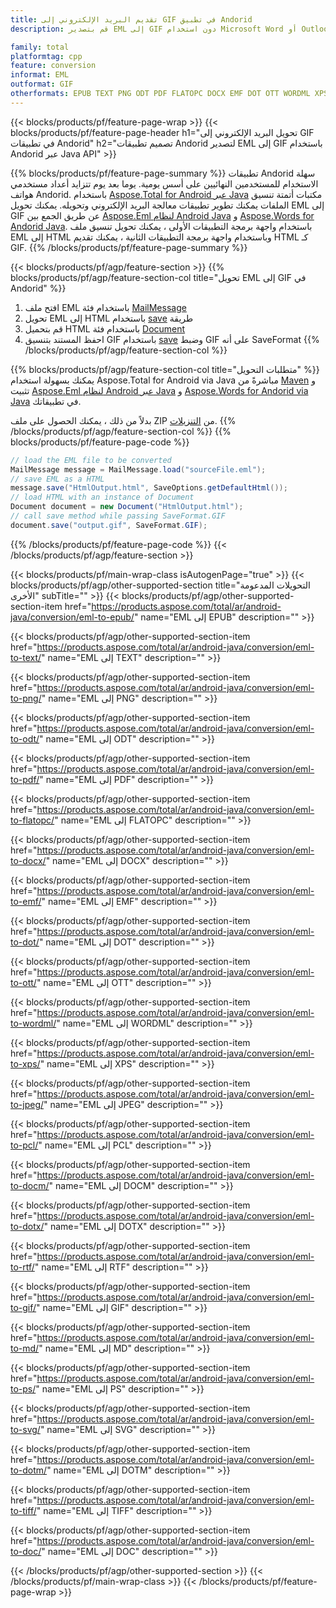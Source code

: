 ```yaml
---
title: تقديم البريد الإلكتروني إلى GIF في تطبيق Andorid
description: قم بتصدير EML إلى GIF دون استخدام Microsoft Word أو Outlook في تطبيقات Andorid الخاصة بك

family: total
platformtag: cpp
feature: conversion
informat: EML
outformat: GIF
otherformats: EPUB TEXT PNG ODT PDF FLATOPC DOCX EMF DOT OTT WORDML XPS JPEG PCL DOCM DOTX RTF BMP MD PS SVG DOTM TIFF DOC
---
```

{{< blocks/products/pf/feature-page-wrap >}}
{{< blocks/products/pf/feature-page-header h1="تحويل البريد الإلكتروني إلى GIF في تطبيقات Andorid" h2="تصميم تطبيقات Andorid لتصدير EML إلى GIF باستخدام Andorid عبر Java API" >}}

{{% blocks/products/pf/feature-page-summary %}}
تطبيقات Andorid سهلة الاستخدام للمستخدمين النهائيين على أسس يومية. يوما بعد يوم تتزايد أعداد مستخدمي هواتف Andorid. باستخدام [Aspose.Total for Android عبر Java](https://products.aspose.com/total/android-java/) مكتبات أتمتة تنسيق الملفات يمكنك تطوير تطبيقات معالجة البريد الإلكتروني وتحويله. يمكنك تحويل EML إلى GIF عن طريق الجمع بين [Aspose.Eml لنظام Android Java](https://products.aspose.com/eml/android-java/) و [Aspose.Words for Andorid Java](https://products.aspose.com/words/android-java/). باستخدام واجهة برمجة التطبيقات الأولى ، يمكنك تحويل تنسيق ملف EML إلى HTML وباستخدام واجهة برمجة التطبيقات الثانية ، يمكنك تقديم HTML كـ GIF. 
{{% /blocks/products/pf/feature-page-summary  %}}

{{< blocks/products/pf/agp/feature-section >}}
{{% blocks/products/pf/agp/feature-section-col title="تحويل EML إلى GIF في Andorid" %}}
1. افتح ملف EML باستخدام فئة [MailMessage](https://reference.aspose.com/eml/java/com.aspose.eml/mailmessage)
2. تحويل EML إلى HTML باستخدام [save](https://reference.aspose.com/eml/java/com.aspose.eml/MailMessage#save (java.io.OutputStream،٪ 20com.aspose.eml.SaveOptions )) طريقة
3. قم بتحميل HTML باستخدام فئة [Document](https://reference.aspose.com/words/java/com.aspose.words/Document)
4. احفظ المستند بتنسيق GIF باستخدام [save](https://reference.aspose.com/words/java/com.aspose.words/Document#save(java.lang.String،com.aspose.words.SaveOptions)) وضبط GIF على أنه SaveFormat
{{% /blocks/products/pf/agp/feature-section-col %}}

{{% blocks/products/pf/agp/feature-section-col title="متطلبات التحويل" %}}
يمكنك بسهولة استخدام Aspose.Total for Android via Java مباشرةً من [Maven](https://repository.aspose.com/webapp/#/artifacts/browse/tree/General/repo/com/aspose/aspose-total) و تثبيت [Aspose.Eml لنظام Android عبر Java](https://docs.aspose.com/eml/androidjava/installation/) و [Aspose.Words for Andorid via Java](https://docs.aspose.com/words/java/install-aspose-words-for-android-via-java/#install-asposewords-for-android-via-java-from-maven-repository) في تطبيقاتك.

بدلاً من ذلك ، يمكنك الحصول على ملف ZIP من [التنزيلات](https://downloads.aspose.com/total/androidjava).
{{% /blocks/products/pf/agp/feature-section-col %}}
{{% blocks/products/pf/feature-page-code %}}
```cs
// load the EML file to be converted
MailMessage message = MailMessage.load("sourceFile.eml"); 
// save EML as a HTML 
message.save("HtmlOutput.html", SaveOptions.getDefaultHtml());
// load HTML with an instance of Document
Document document = new Document("HtmlOutput.html");
// call save method while passing SaveFormat.GIF
document.save("output.gif", SaveFormat.GIF); 
```

{{% /blocks/products/pf/feature-page-code %}}
{{< /blocks/products/pf/agp/feature-section >}}

{{< blocks/products/pf/main-wrap-class isAutogenPage="true" >}}
{{< blocks/products/pf/agp/other-supported-section title="التحويلات المدعومة الأخرى" subTitle="" >}}
{{< blocks/products/pf/agp/other-supported-section-item href="https://products.aspose.com/total/ar/android-java/conversion/eml-to-epub/" name="EML إلى EPUB" description="" >}}

{{< blocks/products/pf/agp/other-supported-section-item href="https://products.aspose.com/total/ar/android-java/conversion/eml-to-text/" name="EML إلى TEXT" description="" >}}

{{< blocks/products/pf/agp/other-supported-section-item href="https://products.aspose.com/total/ar/android-java/conversion/eml-to-png/" name="EML إلى PNG" description="" >}}

{{< blocks/products/pf/agp/other-supported-section-item href="https://products.aspose.com/total/ar/android-java/conversion/eml-to-odt/" name="EML إلى ODT" description="" >}}

{{< blocks/products/pf/agp/other-supported-section-item href="https://products.aspose.com/total/ar/android-java/conversion/eml-to-pdf/" name="EML إلى PDF" description="" >}}

{{< blocks/products/pf/agp/other-supported-section-item href="https://products.aspose.com/total/ar/android-java/conversion/eml-to-flatopc/" name="EML إلى FLATOPC" description="" >}}

{{< blocks/products/pf/agp/other-supported-section-item href="https://products.aspose.com/total/ar/android-java/conversion/eml-to-docx/" name="EML إلى DOCX" description="" >}}

{{< blocks/products/pf/agp/other-supported-section-item href="https://products.aspose.com/total/ar/android-java/conversion/eml-to-emf/" name="EML إلى EMF" description="" >}}

{{< blocks/products/pf/agp/other-supported-section-item href="https://products.aspose.com/total/ar/android-java/conversion/eml-to-dot/" name="EML إلى DOT" description="" >}}

{{< blocks/products/pf/agp/other-supported-section-item href="https://products.aspose.com/total/ar/android-java/conversion/eml-to-ott/" name="EML إلى OTT" description="" >}}

{{< blocks/products/pf/agp/other-supported-section-item href="https://products.aspose.com/total/ar/android-java/conversion/eml-to-wordml/" name="EML إلى WORDML" description="" >}}

{{< blocks/products/pf/agp/other-supported-section-item href="https://products.aspose.com/total/ar/android-java/conversion/eml-to-xps/" name="EML إلى XPS" description="" >}}

{{< blocks/products/pf/agp/other-supported-section-item href="https://products.aspose.com/total/ar/android-java/conversion/eml-to-jpeg/" name="EML إلى JPEG" description="" >}}

{{< blocks/products/pf/agp/other-supported-section-item href="https://products.aspose.com/total/ar/android-java/conversion/eml-to-pcl/" name="EML إلى PCL" description="" >}}

{{< blocks/products/pf/agp/other-supported-section-item href="https://products.aspose.com/total/ar/android-java/conversion/eml-to-docm/" name="EML إلى DOCM" description="" >}}

{{< blocks/products/pf/agp/other-supported-section-item href="https://products.aspose.com/total/ar/android-java/conversion/eml-to-dotx/" name="EML إلى DOTX" description="" >}}

{{< blocks/products/pf/agp/other-supported-section-item href="https://products.aspose.com/total/ar/android-java/conversion/eml-to-rtf/" name="EML إلى RTF" description="" >}}

{{< blocks/products/pf/agp/other-supported-section-item href="https://products.aspose.com/total/ar/android-java/conversion/eml-to-gif/" name="EML إلى GIF" description="" >}}

{{< blocks/products/pf/agp/other-supported-section-item href="https://products.aspose.com/total/ar/android-java/conversion/eml-to-md/" name="EML إلى MD" description="" >}}

{{< blocks/products/pf/agp/other-supported-section-item href="https://products.aspose.com/total/ar/android-java/conversion/eml-to-ps/" name="EML إلى PS" description="" >}}

{{< blocks/products/pf/agp/other-supported-section-item href="https://products.aspose.com/total/ar/android-java/conversion/eml-to-svg/" name="EML إلى SVG" description="" >}}

{{< blocks/products/pf/agp/other-supported-section-item href="https://products.aspose.com/total/ar/android-java/conversion/eml-to-dotm/" name="EML إلى DOTM" description="" >}}

{{< blocks/products/pf/agp/other-supported-section-item href="https://products.aspose.com/total/ar/android-java/conversion/eml-to-tiff/" name="EML إلى TIFF" description="" >}}

{{< blocks/products/pf/agp/other-supported-section-item href="https://products.aspose.com/total/ar/android-java/conversion/eml-to-doc/" name="EML إلى DOC" description="" >}}


{{< /blocks/products/pf/agp/other-supported-section >}}
{{< /blocks/products/pf/main-wrap-class >}}
{{< /blocks/products/pf/feature-page-wrap >}}